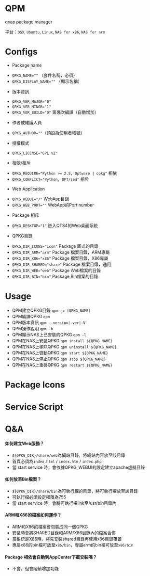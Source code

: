 QPM
===
qnap package manager

平台：`OSX`, `Ubuntu`, `Linux`, `NAS for x86`, `NAS for arm`

Configs
===
* Package name
 - `QPKG_NAME=""` （套件名稱，必須）
 - `QPKG_DISPLAY_NAME=""` （顯示名稱）

* 版本資訊
 - `QPKG_VER_MAJOR="0"`
 - `QPKG_VER_MINOR="1"`
 - `QPKG_VER_BUILD="0"` 第幾次編譯（自動增加）

* 作者或維護人員
 - `QPKG_AUTHOR=""`（預設為使用者帳號）

* 授權模式
 - `QPKG_LICENSE="GPL v2"`

* 相依/相斥
 - `QPKG_REQUIRE="Python >= 2.5, Optware | opkg"` 相依
 - `QPKG_CONFLICT="Python, OPT/sed"` 相斥

* Web Application
 - `QPKG_WEBUI="/"` WebApp目錄
 - `QPKG_WEB_PORT=""` WebApp的Port number

* Package 相斥
 - `QPKG_DESKTOP="1"` 嵌入QTS4的Web桌面系統

* QPKG目錄
 - `QPKG_DIR_ICONS="icon"` Package 圖式的目錄
 - `QPKG_DIR_ARM="arm"` Package 檔案目錄，ARM專屬
 - `QPKG_DIR_X86="x86"` Package 檔案目錄，X86專屬
 - `QPKG_DIR_SHARED="share"` Package 檔案目錄，通用
 - `QPKG_DIR_WEB="web"` Package Web檔案的目錄
 - `QPKG_DIR_BIN="bin"` Package Bin檔案的目錄

Usage
===
* QPM建立QPKG目錄 `qpm -c [QPKG_NAME]`
* QPM編譯QPKG `qpm`
* QPM版本資訊 `qpm --version|-ver|-V`
* QPM操作說明 `qpm -h`
* QPM顯示NAS上已安裝的QPKG `qpm -l`
* QPM在NAS上安裝QPKG `qpm install ${QPKG_NAME}`
* QPM在NAS上移除QPKG `qpm uninstall ${QPKG_NAME}`
* QPM在NAS上啓動QPKG `qpm start ${QPKG_NAME}`
* QPM在NAS上停止QPKG `qpm stop ${QPKG_NAME}`
* QPM在NAS上重啓QPKG `qpm restart ${QPKG_NAME}`

Package Icons
===

Service Script
===

Q&A
===
#### 如何建立Web服務？
- `${QPKG_DIR}/share/web`為網站目錄，將網站內容放至該目錄
- 首頁必須為`index.html` / `index.htm` / `index.php`
- 當 start service 時，會依據QPKG_WEBUI的設定建立apache虛擬目錄

#### 如何放至Bin檔案？
- `${QPKG_DIR}/share/bin`為可執行檔的目錄，將可執行檔放至該目錄
- 可執行檔必須設定權限為755
- 當 start service 時，會將可執行檔link至/usr/bin目錄內

#### ARM和X86的檔案如何運作？
- ARM和X86的檔案會包裝成同一個QPKG
- 安裝時會將SHARED目錄和ARM/X86目錄內的檔案合併
- 當系統是X86時，將先安裝shared目錄再使用x86目錄覆蓋
- 專屬x86的bin檔可放至`x86/bin`，專屬arm的bin檔可放至`x86/bin`

#### Package 相依會自動到AppCenter下載安裝嗎？
- 不會，但會陸續增加功能
